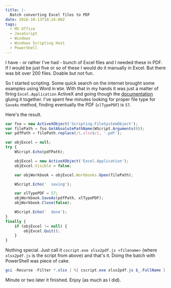 ```yaml
---
title: |-
  Batch converting Excel files to PDF
date: 2016-10-13T18:24:00Z
tags:
  - MS Office
  - JavaScript
  - Windows
  - Windows Scripting Host
  - PowerShell
---
```

I have - or rather I've had - bunch of Excel files and I needed these in PDF. If I would be just five or so of these I would do it manually in Excel. But there was bit over 200 files. Doable but not fun.

<!-- excerpt -->

So I started scripting. Some quick search on the internet brought some examples using Word in `WSH`. With that in my hands it was just a matter of firing `Excel.Application` ActiveX and going though the [documentation][1] gluing it together. I've spent few minutes looking for proper file type for `SaveAs` method, finding eventually the PDF (`xlTypePDF`) is `57`.

Here's the result.

```javascript
var fso = new ActiveXObject('Scripting.FileSystemObject');
var filePath = fso.GetAbsolutePathName(WScript.Arguments(0));
var pdfPath = filePath.replace(/\.xlsx$/i, '.pdf');

var objExcel = null;
try {
	WScript.Echo(pdfPath);

	objExcel = new ActiveXObject('Excel.Application');
	objExcel.Visible = false;

	var objWorkbook = objExcel.Workbooks.Open(filePath);

	WScript.Echo('  saving');

	var xlTypePDF = 57;
	objWorkbook.SaveAs(pdfPath, xlTypePDF);
	objWorkbook.Close(false);

	WScript.Echo('  done');
}
finally {
	if (objExcel != null) {
		objExcel.Quit();
	}
}
```

Nothing special. Just call it `cscript.exe xlsx2pdf.js <filename>` (where `xlsx2pdf.js` is the script from above) and that's it. Doing the batch with PowerShell was piece of cake.

```powershell
gci -Recurse -Filter *.xlsx | %{ cscript.exe xlsx2pdf.js $_.FullName }
```

Minute or two later it finished. Enjoy (as much as I did).

[1]: https://msdn.microsoft.com/en-us/library/office/ff194565.aspx